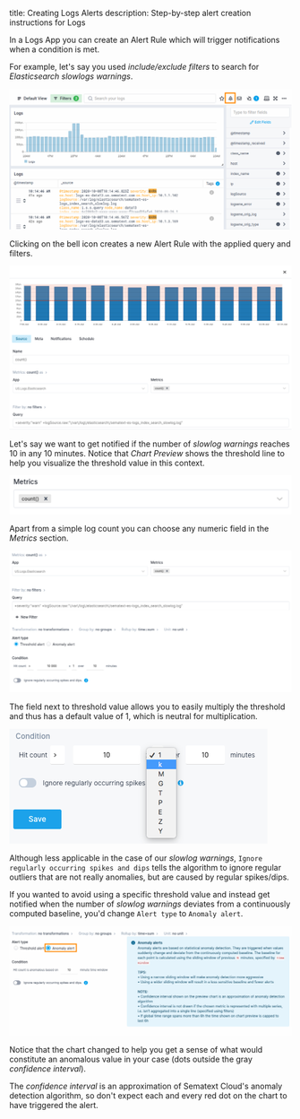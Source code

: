 title: Creating Logs Alerts
description: Step-by-step alert creation instructions for Logs

In a Logs App you can create an Alert Rule which will trigger notifications when a condition is met.

For example, let's say you used *include/exclude filters* to search for *Elasticsearch slowlogs warnings*.

![Elasticsearch slowlogs warnings search](../images/alerts/image_0.png)

Clicking on the bell icon creates a new Alert Rule with the applied query and filters.

![image alt text](../images/alerts/image_1.png)

Let's say we want to get notified if the number of *slowlog warnings* reaches 10 in any 10 minutes. Notice that *Chart Preview* shows the threshold line to help
you visualize the threshold value in this context.

![image alt text](../images/alerts/image_3.png)

Apart from a simple log count you can choose any numeric field in the *Metrics* section.

![image alt text](../images/alerts/image_4.png)

The field next to threshold value allows you to easily multiply the threshold and thus has a default value of 1, which is neutral for multiplication.  

![image alt text](../images/alerts/image_5.png)

Although less applicable in the case of our *slowlog warnings*, `Ignore regularly occurring spikes and dips` tells the algorithm to ignore regular outliers that are not really anomalies, but are caused by regular spikes/dips.

If you wanted to avoid using a specific threshold value and instead get notified when the number of *slowlog warnings* deviates from a continuously computed baseline, you'd change `Alert type` to `Anomaly alert`.

![image alt text](../images/alerts/image_6.png)

Notice that the chart changed to help you get a sense of what would constitute an anomalous value in your case (dots outside the gray *confidence interval*). 

The *confidence interval* is an approximation of Sematext Cloud's anomaly detection algorithm, so don't expect each and every red dot on the chart to have triggered the alert.
